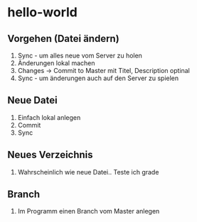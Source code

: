 # hello-world

## Vorgehen (Datei ändern)

1. Sync - um alles neue vom Server zu holen
2. Änderungen lokal machen
3. Changes -> Commit to Master mit Titel, Description optinal
4. Sync - um änderungen auch auf den Server zu spielen

## Neue Datei

1. Einfach lokal anlegen
2. Commit
3. Sync

## Neues Verzeichnis

1. Wahrscheinlich wie neue Datei.. Teste ich grade

## Branch

1. Im Programm einen Branch vom Master anlegen